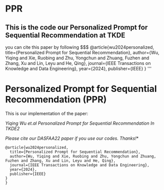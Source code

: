 # PPR
## This is the code our  Personalized Prompt for Sequential Recommendation at TKDE
you can cite this paper by following 
$$$
@article{wu2024personalized,
  title={Personalized Prompt for Sequential Recommendation},
  author={Wu, Yiqing and Xie, Ruobing and Zhu, Yongchun and Zhuang, Fuzhen and Zhang, Xu and Lin, Leyu and He, Qing},
  journal={IEEE Transactions on Knowledge and Data Engineering},
  year={2024},
  publisher={IEEE}
}
'''
#  Personalized Prompt for Sequential Recommendation   (PPR)

 This is our implementation of the paper: 

  *Yiqing Wu et.al   Personalized Prompt for Sequential Recommendation In TKDE2*

**Please cite our DASFAA22* paper if you use our codes. Thanks!**

```
@article{wu2024personalized,
  title={Personalized Prompt for Sequential Recommendation},
  author={Wu, Yiqing and Xie, Ruobing and Zhu, Yongchun and Zhuang, Fuzhen and Zhang, Xu and Lin, Leyu and He, Qing},
  journal={IEEE Transactions on Knowledge and Data Engineering},
  year={2024},
  publisher={IEEE}
}
}
```
